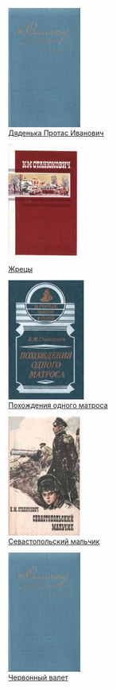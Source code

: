![](Дяденька%20Протас%20Иванович.jpg)  
[Дяденька Протас Иванович](Дяденька%20Протас%20Иванович)

![](Жрецы.jpg)  
[Жрецы](Жрецы)

![](Похождения%20одного%20матроса.jpg)  
[Похождения одного матроса](Похождения%20одного%20матроса)

![](Севастопольский%20мальчик.jpg)  
[Севастопольский мальчик](Севастопольский%20мальчик)

![](Червонный%20валет.jpg)  
[Червонный валет](Червонный%20валет)
